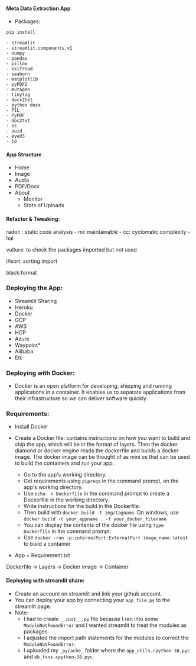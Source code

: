 #### Meta Data Extraction App

+ Packages:
```bash
pip install
```
    - streamlit
    - streamlit.components.v1
    - numpy
    - pandas
    - pillow
    - exifread
    - seaborn
    - matplotlib
    - pyPDF2
    - mutagen
    - tinytag
    - docx2txt
    - python docx
    - PIL
    - PyPDF
    - doc2txt
    - os
    - uuid
    - eyed3
    - io


#### App Structure
+ Home
+ Image
+ Audio
+ PDF/Docx
+ About
  - Monitor
  - Stats of Uploads


#### Refactor & Tweaking:
radon : static code analysis
    - mi: maintainable
    - cc: cyclomatic complexity
    - hal

vulture: to check the packages imported but not used

l/isort: sorting import

black:format

### Deploying the App:
+ Streamlit Sharing
+ Heroku
+ Docker
+ GCP
+ AWS
+ HCP
+ Azure
+ Waypoint*
+ Alibaba
+ Etc

### Deploying with Docker:
+ Docker is an open platform for developing, shipping and running applications in a container. It enables us to separate applications from their infrastructure so we can deliver software quickly.

### Requirements:
+ Install Docker
+ Create a Docker file: contains instructions on how you want to build and ship the app, which will be in the format of layers. Then the docker diamond or docker engine reads the dockerfile and builds a docker image. The docker image can be thought of as mini os that can be used to build the containers and run your app.
     - Go to the app's working directory.
     - Get requirements using `pipreqs` in the command prompt, on the app's working directory.
     - Use `echo. > Dockerfile` in the command prompt to create a Dockerfile in the working directory.
     - Write instructions for the build in the Dockerfile. 
     - Then build with `docker build -t img/tagname`. On windows, use `docker build -t your_appname . -f your_docker_filename`
     - You can display the contents of the docker file using `type Dockerfile` in the command prompt.
     - Use `docker -run -p:internalPort:ExternalPort image_name:latest` to build a container

+ App + Requirement.txt

Dockerfile -> Layers -> Docker image -> Container


#### Deploying with streamlit share:
+ Create an account on streamlit and link your github account.
+ You can deploy your app by connecting your `app_file.py` to the streamlit page. 
+ Note:
    -  I had to create `__init__.py` file because I ran into some `ModuleNotFoundError` and I wanted streamlit to treat the modules as packages.
    - I adjusted the import path statements for the modules to correct the `ModuleNotFoundError`.
    - I uploaded my `_pycache_` folder where the `app_utils.cpython-38.pyc` and `db_fxns.cpython-38.pyc`.
          
